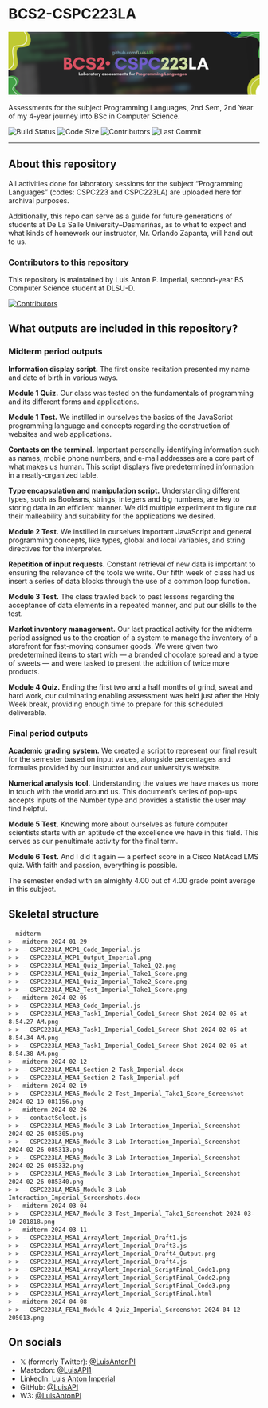 # BCS2-CSPC223LA

![Header Image for Repository](https://github.com/LuisAPI/BCS2-CSPC223LA/blob/main/HEADER.png?raw=true)

Assessments for the subject Programming Languages, 2nd Sem, 2nd Year of my 4-year journey into BSc in Computer Science.

![Build Status](https://img.shields.io/github/actions/workflow/status/LuisAPI/BCS2-CSPC223LA/static.yml)
![Code Size](https://img.shields.io/github/languages/code-size/LuisAPI/BCS2-CSPC223LA)
![Contributors](https://img.shields.io/github/contributors/LuisAPI/BCS2-CSPC223LA)
![Last Commit](https://img.shields.io/github/last-commit/LuisAPI/BCS2-CSPC223LA)

----

## About this repository

All activities done for laboratory sessions for the subject “Programming Languages” (codes: CSPC223 and CSPC223LA) are uploaded here for archival purposes.

Additionally, this repo can serve as a guide for future generations of students at De La Salle University–Dasmariñas, as to what to expect and what kinds of homework our instructor, Mr. Orlando Zapanta, will hand out to us.

### Contributors to this repository

This repository is maintained by Luis Anton P. Imperial, second-year BS Computer Science student at DLSU-D.

[![Contributors](https://contrib.rocks/image?repo=LuisAPI/BCS2-CSPC223LA)](https://github.com/LuisAPI/BCS2-CSPC223LA/graphs/contributors)

## What outputs are included in this repository?

### Midterm period outputs

**Information display script.** The first onsite recitation presented my name and date of birth in various ways.

**Module 1 Quiz.** Our class was tested on the fundamentals of programming and its different forms and applications.

**Module 1 Test.** We instilled in ourselves the basics of the JavaScript programming language and concepts regarding the construction of websites and web applications.

**Contacts on the terminal.** Important personally-identifying information such as names, mobile phone numbers, and e-mail addresses are a core part of what makes us human. This script displays five predetermined information in a neatly-organized table.

**Type encapsulation and manipulation script.** Understanding different types, such as Booleans, strings, integers and big numbers, are key to storing data in an efficient manner. We did multiple experiment to figure out their malleability and suitability for the applications we desired.

**Module 2 Test.** We instilled in ourselves important JavaScript and general programming concepts, like types, global and local variables, and string directives for the interpreter.

**Repetition of input requests.** Constant retrieval of new data is important to ensuring the relevance of the tools we write. Our fifth week of class had us insert a series of data blocks through the use of a common loop function.

**Module 3 Test.** The class trawled back to past lessons regarding the acceptance of data elements in a repeated manner, and put our skills to the test.

**Market inventory management.** Our last practical activity for the midterm period assigned us to the creation of a system to manage the inventory of a storefront for fast-moving consumer goods. We were given two predetermined items to start with — a branded chocolate spread and a type of sweets — and were tasked to present the addition of twice more products.

**Module 4 Quiz.** Ending the first two and a half months of grind, sweat and hard work, our culminating enabling assessment was held just after the Holy Week break, providing enough time to prepare for this scheduled deliverable.

### Final period outputs

**Academic grading system.** We created a script to represent our final result for the semester based on input values, alongside percentages and formulas provided by our instructor and our university’s website.

**Numerical analysis tool.** Understanding the values we have makes us more in touch with the world around us. This document’s series of pop-ups accepts inputs of the Number type and provides a statistic the user may find helpful.

**Module 5 Test.** Knowing more about ourselves as future computer scientists starts with an aptitude of the excellence we have in this field. This serves as our penultimate activity for the final term.

**Module 6 Test.** And I did it again — a perfect score in a Cisco NetAcad LMS quiz. With faith and passion, everything is possible.

The semester ended with an almighty 4.00 out of 4.00 grade point average in this subject.

## Skeletal structure

```
- midterm
> - midterm-2024-01-29
> > - CSPC223LA_MCP1_Code_Imperial.js
> > - CSPC223LA_MCP1_Output_Imperial.png
> > - CSPC223LA_MEA1_Quiz_Imperial_Take1_Q2.png
> > - CSPC223LA_MEA1_Quiz_Imperial_Take1_Score.png
> > - CSPC223LA_MEA1_Quiz_Imperial_Take2_Score.png
> > - CSPC223LA_MEA2_Test_Imperial_Take1_Score.png
> - midterm-2024-02-05
> > - CSPC223LA_MEA3_Code_Imperial.js
> > - CSPC223LA_MEA3_Task1_Imperial_Code1_Screen Shot 2024-02-05 at 8.54.27 AM.png
> > - CSPC223LA_MEA3_Task1_Imperial_Code1_Screen Shot 2024-02-05 at 8.54.34 AM.png
> > - CSPC223LA_MEA3_Task1_Imperial_Code1_Screen Shot 2024-02-05 at 8.54.38 AM.png
> - midterm-2024-02-12
> > - CSPC223LA_MEA4_Section 2 Task_Imperial.docx
> > - CSPC223LA_MEA4_Section 2 Task_Imperial.pdf
> - midterm-2024-02-19
> > - CSPC223LA_MEA5_Module 2 Test_Imperial_Take1_Score_Screenshot 2024-02-19 081156.png
> - midterm-2024-02-26
> > - contactSelect.js
> > - CSPC223LA_MEA6_Module 3 Lab Interaction_Imperial_Screenshot 2024-02-26 085305.png
> > - CSPC223LA_MEA6_Module 3 Lab Interaction_Imperial_Screenshot 2024-02-26 085313.png
> > - CSPC223LA_MEA6_Module 3 Lab Interaction_Imperial_Screenshot 2024-02-26 085332.png
> > - CSPC223LA_MEA6_Module 3 Lab Interaction_Imperial_Screenshot 2024-02-26 085340.png
> > - CSPC223LA_MEA6_Module 3 Lab Interaction_Imperial_Screenshots.docx
> - midterm-2024-03-04
> > - CSPC223LA_MEA7_Module 3 Test_Imperial_Take1_Screenshot 2024-03-10 201818.png
> - midterm-2024-03-11
> > - CSPC223LA_MSA1_ArrayAlert_Imperial_Draft1.js
> > - CSPC223LA_MSA1_ArrayAlert_Imperial_Draft3.js
> > - CSPC223LA_MSA1_ArrayAlert_Imperial_Draft4_Output.png
> > - CSPC223LA_MSA1_ArrayAlert_Imperial_Draft4.js
> > - CSPC223LA_MSA1_ArrayAlert_Imperial_ScriptFinal_Code1.png
> > - CSPC223LA_MSA1_ArrayAlert_Imperial_ScriptFinal_Code2.png
> > - CSPC223LA_MSA1_ArrayAlert_Imperial_ScriptFinal_Code3.png
> > - CSPC223LA_MSA1_ArrayAlert_Imperial_ScriptFinal.html
> - midterm-2024-04-08
> > - CSPC223LA_FEA1_Module 4 Quiz_Imperial_Screenshot 2024-04-12 205013.png
```

## On socials

- 𝕏 (formerly Twitter): [@LuisAntonPI](https://x.com/luisantonpi)
- Mastodon: [@LuisAPI1](https://mastodon.social/@LuisAPI1)
- LinkedIn: [Luis Anton Imperial](https://linkedin.com/in/LuisAntonPI)
- GitHub: [@LuisAPI](https://github.com/LuisAPI)
- W3: [@LuisAntonPI](https://www.w3profile.com/LuisAntonPI)